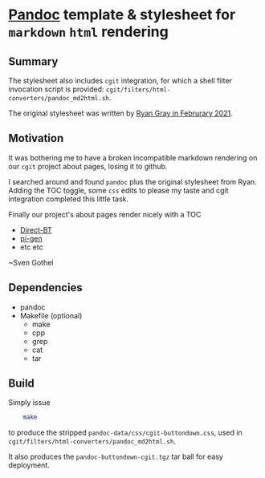 # [Pandoc](https://pandoc.org/) template & stylesheet for `markdown` `html` rendering

## Summary

The stylesheet also includes `cgit` integration,
for which a shell filter invocation script is provided: `cgit/filters/html-converters/pandoc_md2html.sh`.

The original stylesheet was written by [Ryan Gray in Februrary 2021](https://gist.github.com/ryangray/1882525).

## Motivation

It was bothering me to have a broken incompatible markdown
rendering on our `cgit` project about pages, losing it to github.

I searched around and found `pandoc` plus the original stylesheet from Ryan.
Adding the TOC toggle, some `css` edits to please my taste and cgit integration
completed this little task.

Finally our project's about pages render nicely with a TOC
* [Direct-BT](https://jausoft.com/cgit/direct_bt.git/about/)
* [pi-gen](https://jausoft.com/cgit/pi-gen.git/about/)
* etc etc

~Sven Gothel

## Dependencies

* pandoc
* Makefile (optional)
    * make
    * cpp
    * grep
    * cat 
    * tar

## Build

Simply issue 
```bash
    make
```
to produce the stripped `pandoc-data/css/cgit-buttondown.css`,
used in `cgit/filters/html-converters/pandoc_md2html.sh`.

It also produces the `pandoc-buttondown-cgit.tgz` tar ball for easy deployment.

